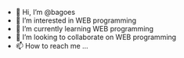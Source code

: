 - 👋 Hi, I’m @bagoes
- 👀 I’m interested in WEB programming
- 🌱 I’m currently learning WEB programming
- 💞️ I’m looking to collaborate on WEB programming
- 📫 How to reach me ...

<!---
bagoes/bagoes is a ✨ special ✨ repository because its `README.md` (this file) appears on your GitHub profile.
You can click the Preview link to take a look at your changes.
--->
